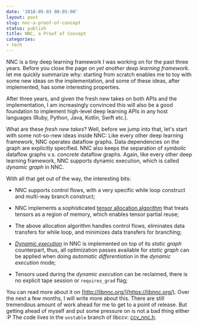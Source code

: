 ```yaml
---
date: '2018-05-03 08:05:00'
layout: post
slug: nnc-a-proof-of-concept
status: publish
title: NNC, a Proof of Concept
categories:
- tech
---
```


NNC is a tiny deep learning framework I was working on for the past three years. Before you close the page on *yet another deep learning framework*. let me quickly summarize why: starting from scratch enables me to toy with some new ideas on the implementation, and some of these ideas, after implemented, has some interesting properties.

After three years, and given the fresh new takes on both APIs and the implementation, I am increasingly convinced this will also be a good foundation to implement high-level deep learning APIs in any host languages (Ruby, Python, Java, Kotlin, Swift etc.).

What are these *fresh new takes*? Well, before we jump into that, let's start with some not-so-new ideas inside NNC: Like every other deep learning framework, NNC operates dataflow graphs. Data dependencies on the graph are explicitly specified. NNC also keeps the separation of *symbolic* dataflow graphs v.s. *concrete* dataflow graphs. Again, like every other deep learning framework, NNC supports dynamic execution, which is called *dynamic graph* in NNC.

With all that get out of the way, the interesting bits:

 * NNC supports control flows, with a very specific while loop construct and multi-way branch construct;

 * NNC implements a sophisticated [tensor allocation algorithm](https://libnnc.org/tech/nnc-alloc/) that treats tensors as a region of memory, which enables tensor partial reuse;

 * The above allocation algorithm handles control flows, eliminates data transfers for while loop, and minimizes data transfers for branching;

 * [*Dynamic execution*](https://libnnc.org/tech/nnc-dy/) in NNC is implemented on top of its *static graph* counterpart, thus, all optimization passes available for *static graph* can be applied when doing *automatic differentiation* in the *dynamic execution* mode;

 * Tensors used during the *dynamic execution* can be reclaimed, there is no explicit tape session or `requires_grad` flag;

You can read more about it on [http://libnnc.org/](https://libnnc.org/). Over the next a few months, I will write more about this. There are still tremendous amount of work ahead for me to get to a point of release. But getting ahead of myself and put some pressure on is not a bad thing either :P The code lives in the `unstable` branch of libccv: [ccv_nnc.h](https://github.com/liuliu/ccv/blob/unstable/lib/nnc/ccv_nnc.h).
